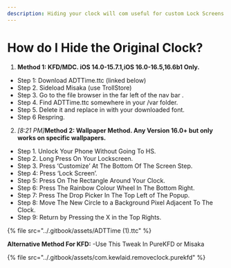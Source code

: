 ```yaml
---
description: Hiding your clock will com useful for custom Lock Screens.
---
```


# How do I Hide the Original Clock?

1. **Method 1: KFD/MDC. iOS 14.0-15.7.1,iOS 16.0-16.5,16.6b1 Only.**&#x20;

* Step 1: Download ADTTime.ttc (linked below)
* Step 2. Sideload Misaka (use TrollStore)
* Step 3. Go to the file browser in the far left of the nav bar .
* Step 4. Find ADTTime.ttc somewhere in your /var folder.
* Step 5. Delete it and replace in with your downloaded font.&#x20;
* Step 6 Respring.

2. _\[_8:21 PM_]_**Method 2: Wallpaper Method. Any Version 16.0+ but only works on specific wallpapers.**

* Step 1. Unlock Your Phone Without Going To HS.
* Step 2. Long Press On Your Lockscreen.
* Step 3. Press ‘Customize’ At The Bottom Of The Screen Step.
* Step 4: Press ‘Lock Screen’.
* Step 5: Press On The Rectangle Around Your Clock.
* Step 6: Press The Rainbow Colour Wheel In The Bottom Right.
* Step 7: Press The Drop Picker In The Top Left of The Popup.
* Step 8: Move The New Circle to a Background Pixel Adjacent To The Clock.
* Step 9: Return by Pressing the X in the Top Rights.

{% file src="../.gitbook/assets/ADTTime (1).ttc" %}

**Alternative Method For KFD:**                                                                                                                                       -Use This Tweak In PureKFD or Misaka

{% file src="../.gitbook/assets/com.kewlaid.removeclock.purekfd" %}
